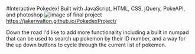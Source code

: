 #Interactive Pokedex!
Built with JavaScript, HTML, CSS, jQuery, PokeAPI, and photoshop
![image of final project](https://lh3.googleusercontent.com/mDzgBgT8dh5kCFwP16gUbrvrRF9byrp84GpHvt6NHHIWxSXtC_jyWNERPLEcxknzokcp6ylyNr3ckVdOn_S6LagLw3lxqBQZ280LG0-qPFuaRkCr19vhjdjpagr2j1PBvADvxUEh=w2400)
https://jakerwalton.github.io/PokedexProject/

Down the road I'd like to add more functionality including a built in numpad that can be used to search up pokemon by their ID number, and a way for the up down buttons to cycle through the current list of pokemon.
